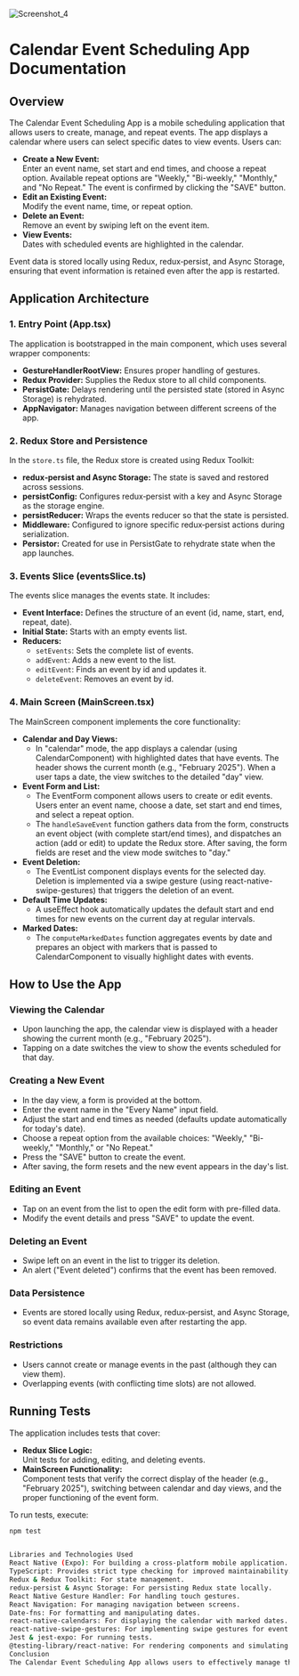 
![Screenshot_4](https://github.com/voronine/calendarApp/blob/main/assets/screen.jpg)



# Calendar Event Scheduling App Documentation

## Overview

The Calendar Event Scheduling App is a mobile scheduling application that allows users to create, manage, and repeat events. The app displays a calendar where users can select specific dates to view events. Users can:

- **Create a New Event:**  
  Enter an event name, set start and end times, and choose a repeat option. Available repeat options are "Weekly," "Bi-weekly," "Monthly," and "No Repeat." The event is confirmed by clicking the "SAVE" button.
- **Edit an Existing Event:**  
  Modify the event name, time, or repeat option.
- **Delete an Event:**  
  Remove an event by swiping left on the event item.
- **View Events:**  
  Dates with scheduled events are highlighted in the calendar.

Event data is stored locally using Redux, redux‑persist, and Async Storage, ensuring that event information is retained even after the app is restarted.

## Application Architecture

### 1. Entry Point (App.tsx)

The application is bootstrapped in the main component, which uses several wrapper components:
- **GestureHandlerRootView:** Ensures proper handling of gestures.
- **Redux Provider:** Supplies the Redux store to all child components.
- **PersistGate:** Delays rendering until the persisted state (stored in Async Storage) is rehydrated.
- **AppNavigator:** Manages navigation between different screens of the app.

### 2. Redux Store and Persistence

In the `store.ts` file, the Redux store is created using Redux Toolkit:
- **redux‑persist and Async Storage:** The state is saved and restored across sessions.
- **persistConfig:** Configures redux‑persist with a key and Async Storage as the storage engine.
- **persistReducer:** Wraps the events reducer so that the state is persisted.
- **Middleware:** Configured to ignore specific redux‑persist actions during serialization.
- **Persistor:** Created for use in PersistGate to rehydrate state when the app launches.

### 3. Events Slice (eventsSlice.ts)

The events slice manages the events state. It includes:
- **Event Interface:** Defines the structure of an event (id, name, start, end, repeat, date).
- **Initial State:** Starts with an empty events list.
- **Reducers:**
  - `setEvents`: Sets the complete list of events.
  - `addEvent`: Adds a new event to the list.
  - `editEvent`: Finds an event by id and updates it.
  - `deleteEvent`: Removes an event by id.

### 4. Main Screen (MainScreen.tsx)

The MainScreen component implements the core functionality:
- **Calendar and Day Views:**  
  - In "calendar" mode, the app displays a calendar (using CalendarComponent) with highlighted dates that have events. The header shows the current month (e.g., "February 2025"). When a user taps a date, the view switches to the detailed "day" view.
- **Event Form and List:**  
  - The EventForm component allows users to create or edit events. Users enter an event name, choose a date, set start and end times, and select a repeat option.
  - The `handleSaveEvent` function gathers data from the form, constructs an event object (with complete start/end times), and dispatches an action (add or edit) to update the Redux store. After saving, the form fields are reset and the view mode switches to "day."
- **Event Deletion:**  
  - The EventList component displays events for the selected day. Deletion is implemented via a swipe gesture (using react-native-swipe-gestures) that triggers the deletion of an event.
- **Default Time Updates:**  
  - A useEffect hook automatically updates the default start and end times for new events on the current day at regular intervals.
- **Marked Dates:**  
  - The `computeMarkedDates` function aggregates events by date and prepares an object with markers that is passed to CalendarComponent to visually highlight dates with events.

## How to Use the App

### Viewing the Calendar
- Upon launching the app, the calendar view is displayed with a header showing the current month (e.g., "February 2025").
- Tapping on a date switches the view to show the events scheduled for that day.

### Creating a New Event
- In the day view, a form is provided at the bottom.
- Enter the event name in the "Every Name" input field.
- Adjust the start and end times as needed (defaults update automatically for today's date).
- Choose a repeat option from the available choices: "Weekly," "Bi-weekly," "Monthly," or "No Repeat."
- Press the "SAVE" button to create the event.
- After saving, the form resets and the new event appears in the day's list.

### Editing an Event
- Tap on an event from the list to open the edit form with pre-filled data.
- Modify the event details and press "SAVE" to update the event.

### Deleting an Event
- Swipe left on an event in the list to trigger its deletion.
- An alert ("Event deleted") confirms that the event has been removed.

### Data Persistence
- Events are stored locally using Redux, redux‑persist, and Async Storage, so event data remains available even after restarting the app.

### Restrictions
- Users cannot create or manage events in the past (although they can view them).
- Overlapping events (with conflicting time slots) are not allowed.

## Running Tests

The application includes tests that cover:
- **Redux Slice Logic:**  
  Unit tests for adding, editing, and deleting events.
- **MainScreen Functionality:**  
  Component tests that verify the correct display of the header (e.g., "February 2025"), switching between calendar and day views, and the proper functioning of the event form.

To run tests, execute:

```bash
npm test


Libraries and Technologies Used
React Native (Expo): For building a cross-platform mobile application.
TypeScript: Provides strict type checking for improved maintainability.
Redux & Redux Toolkit: For state management.
redux‑persist & Async Storage: For persisting Redux state locally.
React Native Gesture Handler: For handling touch gestures.
React Navigation: For managing navigation between screens.
Date-fns: For formatting and manipulating dates.
react-native-calendars: For displaying the calendar with marked dates.
react-native-swipe-gestures: For implementing swipe gestures for event deletion.
Jest & jest-expo: For running tests.
@testing-library/react-native: For rendering components and simulating user interactions in tests.
Conclusion
The Calendar Event Scheduling App allows users to effectively manage their schedules by creating, editing, and deleting events with various repeat options (including an option for no repetition). Built with React Native (Expo) and TypeScript, the app uses Redux for state management and redux‑persist with Async Storage for data persistence. Comprehensive tests ensure that key functionality works reliably. This documentation provides clear instructions on how to use the app, its internal architecture, and the technologies employed, making it easier for future developers to understand and maintain the project.